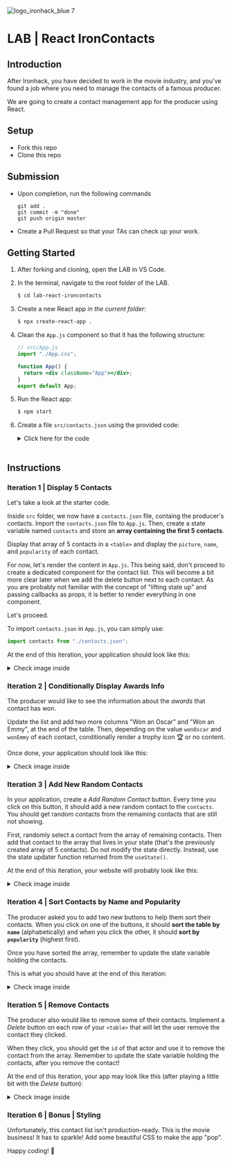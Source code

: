 ![logo_ironhack_blue 7](https://user-images.githubusercontent.com/23629340/40541063-a07a0a8a-601a-11e8-91b5-2f13e4e6b441.png)

# LAB | React IronContacts

## Introduction

After Ironhack, you have decided to work in the movie industry, and you've found a job where you need to manage the contacts of a famous producer.

We are going to create a contact management app for the producer using React.

## Setup

- Fork this repo
- Clone this repo

## Submission

- Upon completion, run the following commands

  ```
  git add .
  git commit -m "done"
  git push origin master
  ```

- Create a Pull Request so that your TAs can check up your work.

## Getting Started

1. After forking and cloning, open the LAB in VS Code.

2. In the terminal, navigate to the root folder of the LAB.

   ```bash
   $ cd lab-react-ironcontacts
   ```

3. Create a new React app _in the current folder_:

   ```bash
   $ npx create-react-app .
   ```

4. Clean the `App.js` component so that it has the following structure:

   ```jsx
   // src/App.js
   import "./App.css";

   function App() {
     return <div className="App"></div>;
   }
   export default App;
   ```

5. Run the React app:

   ```bash
   $ npm start
   ```

6. Create a file `src/contacts.json` using the provided code:

   <details>
     <summary>Click here for the code</summary>

   > **`src/contacts.json`**

   > ```json
   > [
   >   {
   >     "name": "Idris Elba",
   >     "pictureUrl": "https://image.tmdb.org/t/p/w500/d9NkfCwczP0TjgrjpF94jF67SK8.jpg",
   >     "popularity": 11.622713,
   >     "id": "11731993-0604-4bee-80d5-67ad845d0a38",
   >     "wonOscar": false,
   >     "wonEmmy": false
   >   },
   >   {
   >     "name": "Johnny Depp",
   >     "pictureUrl": "https://image.tmdb.org/t/p/w500/kbWValANhZI8rbWZXximXuMN4UN.jpg",
   >     "popularity": 15.656534,
   >     "id": "7dad00f7-3949-477d-a7e2-1467fd2cfc06",
   >     "wonOscar": false,
   >     "wonEmmy": false
   >   },
   >   {
   >     "name": "Monica Bellucci",
   >     "pictureUrl": "https://image.tmdb.org/t/p/w500/qlT4904d8oi2NIs28RrgnIZDFZB.jpg",
   >     "popularity": 16.096436,
   >     "id": "0ad5e441-3084-47a1-9e9b-b917539bba71",
   >     "wonOscar": false,
   >     "wonEmmy": false
   >   },
   >   {
   >     "name": "Gal Gadot",
   >     "pictureUrl": "https://image.tmdb.org/t/p/w500/34kHAyBaBhq2kUrmhM15paEBuuI.jpg",
   >     "popularity": 10.049256,
   >     "id": "b497e3c4-50bb-4ae2-912f-eb36802c5bc2",
   >     "wonOscar": false,
   >     "wonEmmy": false
   >   },
   >   {
   >     "name": "Ian McKellen",
   >     "pictureUrl": "https://image.tmdb.org/t/p/w500/coWjgMEYJjk2OrNddlXCBm8EIr3.jpg",
   >     "popularity": 10.070132,
   >     "id": "0067ae32-97b6-4431-898e-eb1c10150abb",
   >     "wonOscar": false,
   >     "wonEmmy": false
   >   },
   >   {
   >     "name": "Matt Damon",
   >     "pictureUrl": "https://image.tmdb.org/t/p/w500/elSlNgV8xVifsbHpFsqrPGxJToZ.jpg",
   >     "popularity": 9.500475,
   >     "id": "fd998a8f-1c9f-4ad8-8a03-45f93b630aa1",
   >     "wonOscar": true,
   >     "wonEmmy": false
   >   },
   >   {
   >     "name": "David Harbour",
   >     "pictureUrl": "https://image.tmdb.org/t/p/w500/chPekukMF5SNnW6b22NbYPqAStr.jpg",
   >     "popularity": 9.47013,
   >     "id": "0df01b3e-9cb9-498a-91c2-25435fa3bfed",
   >     "wonOscar": false,
   >     "wonEmmy": false
   >   },
   >   {
   >     "name": "Ansel Elgort",
   >     "pictureUrl": "https://image.tmdb.org/t/p/w500/uQYUfGvOZkB5x25Z19UeyLABHmr.jpg",
   >     "popularity": 9.429994,
   >     "id": "09178713-ca9d-4657-a570-51d6f6459f57",
   >     "wonOscar": false,
   >     "wonEmmy": false
   >   },
   >   {
   >     "name": "Maria Bello",
   >     "pictureUrl": "https://image.tmdb.org/t/p/w500/tFkbad0JoWvYc6XYBITv6EfeLwR.jpg",
   >     "popularity": 9.209649,
   >     "id": "48094f0e-1d16-4825-aae6-4888c065c6d7",
   >     "wonOscar": false,
   >     "wonEmmy": false
   >   },
   >   {
   >     "name": "Ryan Reynolds",
   >     "pictureUrl": "https://image.tmdb.org/t/p/w500/h1co81QaT2nJA41Sb7eZwmWl1L2.jpg",
   >     "popularity": 9.457546,
   >     "id": "56792412-8fda-4e10-b5ec-9cade83b167d",
   >     "wonOscar": false,
   >     "wonEmmy": false
   >   },
   >   {
   >     "name": "Lauren Cohan",
   >     "pictureUrl": "https://image.tmdb.org/t/p/w500/ygzDi7DIY6fHHxAcxvS7Z5kMFHe.jpg",
   >     "popularity": 9.191322,
   >     "id": "b6e09d8d-b58e-48fe-9e07-1460b1e1d22b",
   >     "wonOscar": false,
   >     "wonEmmy": false
   >   },
   >   {
   >     "name": "Dwayne Johnson",
   >     "pictureUrl": "https://image.tmdb.org/t/p/w500/kuqFzlYMc2IrsOyPznMd1FroeGq.jpg",
   >     "popularity": 9.236478,
   >     "id": "32ec545d-4939-403a-acd7-dd4bca6e94dd",
   >     "wonOscar": false,
   >     "wonEmmy": false
   >   },
   >   {
   >     "name": "Ben Affleck",
   >     "pictureUrl": "https://image.tmdb.org/t/p/w500/cPuPt6mYJ83DjvO3hbjNGug6Fbi.jpg",
   >     "popularity": 9.157077,
   >     "id": "1599707e-5f49-4529-b920-db3831419b04",
   >     "wonOscar": true,
   >     "wonEmmy": false
   >   },
   >   {
   >     "name": "James McAvoy",
   >     "pictureUrl": "https://image.tmdb.org/t/p/w500/oPIfGm3mf4lbmO5pWwMvfTt5BM1.jpg",
   >     "popularity": 9.098376,
   >     "id": "fef2ac16-36df-486d-8d69-41f1bafa8101",
   >     "wonOscar": false,
   >     "wonEmmy": false
   >   },
   >   {
   >     "name": "Robin Wright",
   >     "pictureUrl": "https://image.tmdb.org/t/p/w500/cke0NNZP4lHRtOethRy2XGSOp3E.jpg",
   >     "popularity": 8.802542,
   >     "id": "5133d421-dc81-4e3a-81fa-57816da7ce60",
   >     "wonOscar": false,
   >     "wonEmmy": false
   >   },
   >   {
   >     "name": "Hugh Jackman",
   >     "pictureUrl": "https://image.tmdb.org/t/p/w500/oOqun0BhA1rLXOi7Q1WdvXAkmW.jpg",
   >     "popularity": 8.58347,
   >     "id": "1144413a-4d60-45e4-a51e-ec9ad321d835",
   >     "wonOscar": false,
   >     "wonEmmy": true
   >   },
   >   {
   >     "name": "Sam Page",
   >     "pictureUrl": "https://image.tmdb.org/t/p/w500/hCe4MEgugU33IdvDtDkJ6E5siqx.jpg",
   >     "popularity": 8.42623,
   >     "id": "711c69fe-4f64-453d-853a-05f40d004302",
   >     "wonOscar": false,
   >     "wonEmmy": false
   >   },
   >   {
   >     "name": "Robert Pattinson",
   >     "pictureUrl": "https://image.tmdb.org/t/p/w500/wNcm8RiMYlWvneAkqQepkqI6r7L.jpg",
   >     "popularity": 8.428432,
   >     "id": "da6a1201-e933-47dd-87aa-997ce69ff273",
   >     "wonOscar": false,
   >     "wonEmmy": false
   >   },
   >   {
   >     "name": "Henry Cavill",
   >     "pictureUrl": "https://image.tmdb.org/t/p/w500/h8bn6ybR5Hu58UGJGwb66nrOagV.jpg",
   >     "popularity": 34.132372,
   >     "id": "13872be0-b664-4e7b-a774-acdf0d713860",
   >     "wonOscar": false,
   >     "wonEmmy": false
   >   },
   >   {
   >     "name": "Chris Hemsworth",
   >     "pictureUrl": "https://image.tmdb.org/t/p/w500/tlkDiLn2G75Xr7m1ybK8QFzZBso.jpg",
   >     "popularity": 56.23257,
   >     "id": "39c8bc64-6b0b-4473-8781-a9ea1c1f51d9",
   >     "wonOscar": false,
   >     "wonEmmy": false
   >   },
   >
   >   {
   >     "name": "Jennifer Lawrence",
   >     "pictureUrl": "https://image.tmdb.org/t/p/w500/q0tf3XEo7wa8XglIznTC7WzZ9W3.jpg",
   >     "popularity": 19.560912,
   >     "id": "2abbdb9b-6034-452c-871f-2913fd42fbd0",
   >     "wonOscar": true,
   >     "wonEmmy": false
   >   },
   >   {
   >     "name": "Arnold Schwarzenegger",
   >     "pictureUrl": "https://image.tmdb.org/t/p/w500/sOkCXc9xuSr6v7mdAq9LwEBje68.jpg",
   >     "popularity": 18.216362,
   >     "id": "4fe4d8ef-0fac-4bd9-8c02-ed89b668b2a9",
   >     "wonOscar": false,
   >     "wonEmmy": true
   >   },
   >   {
   >     "name": "Ana de Armas",
   >     "pictureUrl": "https://image.tmdb.org/t/p/w500/nwS5UfMT0XUA6JEPwmt0jbNDa7B.jpg",
   >     "popularity": 11.039487,
   >     "id": "c5fcd5c6-bb11-433d-8c19-6bbd90653966",
   >     "wonOscar": false,
   >     "wonEmmy": false
   >   },
   >   {
   >     "name": "Chris Evans",
   >     "pictureUrl": "https://image.tmdb.org/t/p/w500/8CgFKCZJVwZxa1F88n8drEux0vT.jpg",
   >     "popularity": 10.536705,
   >     "id": "95eef6fa-fd7c-49f6-b799-40c045918dba",
   >     "wonOscar": false,
   >     "wonEmmy": false
   >   },
   >   {
   >     "name": "Robert Downey Jr.",
   >     "pictureUrl": "https://image.tmdb.org/t/p/w500/1YjdSym1jTG7xjHSI0yGGWEsw5i.jpg",
   >     "popularity": 11.182626,
   >     "id": "596ecfa1-7bb1-4704-87d5-c766745c2b1a",
   >     "wonOscar": false,
   >     "wonEmmy": false
   >   },
   >   {
   >     "name": "Tom Hardy",
   >     "pictureUrl": "https://image.tmdb.org/t/p/w500/4W8v3fX0viPRmwRtS0SfLJW8fkd.jpg",
   >     "popularity": 10.572327,
   >     "id": "9a28a4f5-00ab-45b3-9717-4bdbaa29b03e",
   >     "wonOscar": false,
   >     "wonEmmy": false
   >   },
   >   {
   >     "name": "Mark Ruffalo",
   >     "pictureUrl": "https://image.tmdb.org/t/p/w500/zdM6RgCR5LpZwnL8UA3m7CfVpiq.jpg",
   >     "popularity": 10.378788,
   >     "id": "11a91271-8bd6-4f9b-bc05-6dded961c311",
   >     "wonOscar": false,
   >     "wonEmmy": false
   >   },
   >   {
   >     "name": "Steve Carell",
   >     "pictureUrl": "https://image.tmdb.org/t/p/w500/fF9txPQCmHJSTYypJfA3ZzTH9Zr.jpg",
   >     "popularity": 10.227521,
   >     "id": "e31bc0bb-85f5-4fd5-8b6f-466e08be8041",
   >     "wonOscar": false,
   >     "wonEmmy": false
   >   },
   >   {
   >     "name": "Shu Qi",
   >     "pictureUrl": "https://image.tmdb.org/t/p/w500/kmTErFq6lKQww2Yk9AfpR2Q5YWx.jpg",
   >     "popularity": 10.445066,
   >     "id": "0f65363c-a9ec-4e3a-a4af-f337940b3390",
   >     "wonOscar": false,
   >     "wonEmmy": false
   >   },
   >   {
   >     "name": "Olga Kurylenko",
   >     "pictureUrl": "https://image.tmdb.org/t/p/w500/v9HmONHtTZM4Sl9QSNpxDYvuMCk.jpg",
   >     "popularity": 10.286325,
   >     "id": "65b3bc07-8761-4bc8-9952-18e1c91f57b6",
   >     "wonOscar": false,
   >     "wonEmmy": false
   >   },
   >   {
   >     "name": "Anthony Hopkins",
   >     "pictureUrl": "https://image.tmdb.org/t/p/w500/jdoBTIru71FbPuHGEgox5RVmIO0.jpg",
   >     "popularity": 10.273801,
   >     "id": "f197b07c-c0f6-4837-a4d6-f98f8673b0e6",
   >     "wonOscar": true,
   >     "wonEmmy": true
   >   },
   >   {
   >     "name": "John Goodman",
   >     "pictureUrl": "https://image.tmdb.org/t/p/w500/eOIx8zj1vYIRhVY2bK5cjIQfua0.jpg",
   >     "popularity": 7.914248,
   >     "id": "267cbff3-a043-41ac-8d99-489783d75316",
   >     "wonOscar": false,
   >     "wonEmmy": true
   >   },
   >   {
   >     "name": "Angelina Jolie",
   >     "pictureUrl": "https://image.tmdb.org/t/p/w500/nsxtg9MQG01hvud1vVEW9vvfukK.jpg",
   >     "popularity": 7.875641,
   >     "id": "2e7ad5d9-139b-4ae1-b9dd-f9ab9c4b0c2c",
   >     "wonOscar": true,
   >     "wonEmmy": false
   >   },
   >   {
   >     "name": "Kaya Scodelario",
   >     "pictureUrl": "https://image.tmdb.org/t/p/w500/iTrPnn7oS96k0iWPzNxaKCNutB6.jpg",
   >     "popularity": 7.82401,
   >     "id": "8651449a-b52d-440f-b0fd-1662aa51fee2",
   >     "wonOscar": false,
   >     "wonEmmy": false
   >   },
   >   {
   >     "name": "Katee Sackhoff",
   >     "pictureUrl": "https://image.tmdb.org/t/p/w500/lVtYSDuIxSaAsd2jW0qKvDTltVi.jpg",
   >     "popularity": 7.725615,
   >     "id": "49edbe65-e496-406f-ab63-f7e064cddafd",
   >     "wonOscar": false,
   >     "wonEmmy": false
   >   },
   >   {
   >     "name": "Daniel Gillies",
   >     "pictureUrl": "https://image.tmdb.org/t/p/w500/zasTOfb8TNyVGwRfb4jNdHnsZ2m.jpg",
   >     "popularity": 7.859381,
   >     "id": "39f0d572-ce12-4e9d-93d1-941d20bd19b5",
   >     "wonOscar": false,
   >     "wonEmmy": false
   >   },
   >   {
   >     "name": "Elijah Wood",
   >     "pictureUrl": "https://image.tmdb.org/t/p/w500/hHzLAVspGGuPg1KW5JAEsyRvnUT.jpg",
   >     "popularity": 7.7395,
   >     "id": "58251c1b-ffde-4f34-989a-f5bd701bb622",
   >     "wonOscar": false,
   >     "wonEmmy": false
   >   },
   >   {
   >     "name": "Colin Firth",
   >     "pictureUrl": "https://image.tmdb.org/t/p/w500/lKUq407IhFF6CQoJbUgbEyfS9JA.jpg",
   >     "popularity": 7.994861,
   >     "id": "f68ecb76-ac22-4fe6-8019-8a882871e2dc",
   >     "wonOscar": true,
   >     "wonEmmy": false
   >   },
   >   {
   >     "name": "Michael Keaton",
   >     "pictureUrl": "https://image.tmdb.org/t/p/w500/baeHNv3qrVsnApuKbZXiJOhqMnw.jpg",
   >     "popularity": 8.011631,
   >     "id": "4782c276-64ca-4e04-85d7-146a6592a380",
   >     "wonOscar": false,
   >     "wonEmmy": false
   >   },
   >   {
   >     "name": "Garth Jennings",
   >     "pictureUrl": "https://image.tmdb.org/t/p/w500/zl6ZWijGySSIYJRFalleAiGkxyQ.jpg",
   >     "popularity": 7.450652,
   >     "id": "3325d5ec-14a3-480e-af73-4799ebee6560",
   >     "wonOscar": false,
   >     "wonEmmy": false
   >   },
   >   {
   >     "name": "Elle Fanning",
   >     "pictureUrl": "https://image.tmdb.org/t/p/w500/cbFVl9NWREa0xD2vW9Z3J4ursiu.jpg",
   >     "popularity": 7.474528,
   >     "id": "8b4be348-1f0b-4774-8dbc-6bb2f29c8eb8",
   >     "wonOscar": false,
   >     "wonEmmy": false
   >   },
   >   {
   >     "name": "Miki Takakura",
   >     "pictureUrl": "https://image.tmdb.org/t/p/w500/2bXHWy82SzgMCFIuxVRKvDtw8Q6.jpg",
   >     "popularity": 7.563937,
   >     "id": "840b7564-4e17-4ecd-bd65-ffbe846e73cb",
   >     "wonOscar": false,
   >     "wonEmmy": false
   >   },
   >   {
   >     "name": "Jake Gyllenhaal",
   >     "pictureUrl": "https://image.tmdb.org/t/p/w500/1dHiMQsqiIAF9zhGvB0oJOIaM16.jpg",
   >     "popularity": 7.177807,
   >     "id": "101290ab-9157-4596-9c10-7a39f7ff839f",
   >     "wonOscar": false,
   >     "wonEmmy": false
   >   },
   >   {
   >     "name": "Brendan Fraser",
   >     "pictureUrl": "https://image.tmdb.org/t/p/w500/n8VOWXp94nhIEo5nS9o6bOpUHiN.jpg",
   >     "popularity": 7.188894,
   >     "id": "d26718a1-bb3f-4eba-8d60-0a6a92c2787a",
   >     "wonOscar": false,
   >     "wonEmmy": false
   >   },
   >   {
   >     "name": "Tessa Thompson",
   >     "pictureUrl": "https://image.tmdb.org/t/p/w500/fycqdiiM6dsNSbnONBVVQ57ILV1.jpg",
   >     "popularity": 7.090946,
   >     "id": "c343b2a6-0c87-4a1c-9cf0-14ff1593996b",
   >     "wonOscar": false,
   >     "wonEmmy": false
   >   },
   >   {
   >     "name": "Lee Chae-dam",
   >     "pictureUrl": "https://image.tmdb.org/t/p/w500/lJ2ryu3XGVyP7WESkL3pTigeg8j.jpg",
   >     "popularity": 14.042809,
   >     "id": "246db57e-0601-4f0d-b017-967e92808151",
   >     "wonOscar": false,
   >     "wonEmmy": false
   >   },
   >   {
   >     "name": "Tom Hanks",
   >     "pictureUrl": "https://image.tmdb.org/t/p/w500/pQFoyx7rp09CJTAb932F2g8Nlho.jpg",
   >     "popularity": 13.978997,
   >     "id": "2a905e89-f82e-40f2-bf91-5b9834984172",
   >     "wonOscar": true,
   >     "wonEmmy": true
   >   },
   >   {
   >     "name": "Cara Delevingne",
   >     "pictureUrl": "https://image.tmdb.org/t/p/w500/lEIFRIR8EohwOVe7PQu4zvIl850.jpg",
   >     "popularity": 13.272943,
   >     "id": "f119366b-0f64-4e83-8666-2be40f2795cd",
   >     "wonOscar": false,
   >     "wonEmmy": false
   >   },
   >   {
   >     "name": "Rose Byrne",
   >     "pictureUrl": "https://image.tmdb.org/t/p/w500/laJdQNmsuR2iblYUggEqr49LvwJ.jpg",
   >     "popularity": 13.094365,
   >     "id": "81ab13e0-89c7-468d-acf9-5ab8c17f2d66",
   >     "wonOscar": false,
   >     "wonEmmy": false
   >   },
   >   {
   >     "name": "Keanu Reeves",
   >     "pictureUrl": "https://image.tmdb.org/t/p/w500/1wpzvf5PaQ1AZjl5rPNjWQobLLP.jpg",
   >     "popularity": 12.267253,
   >     "id": "7cdd5950-55e0-4d9e-8959-2181ed5f12e6",
   >     "wonOscar": false,
   >     "wonEmmy": false
   >   },
   >   {
   >     "name": "Ron Howard",
   >     "pictureUrl": "https://image.tmdb.org/t/p/w500/qdtdnNLSsaXZmpwOqXuQB3xU2uL.jpg",
   >     "popularity": 6.984089,
   >     "id": "6099d30b-2781-4b32-85af-5339a13a97b3",
   >     "wonOscar": true,
   >     "wonEmmy": true
   >   },
   >   {
   >     "name": "Orlando Bloom",
   >     "pictureUrl": "https://image.tmdb.org/t/p/w500/6JmscW0HXS10420mzdgjKXfWdkX.jpg",
   >     "popularity": 6.955899,
   >     "id": "819749fd-d416-45fc-9209-a3f98de297ee",
   >     "wonOscar": false,
   >     "wonEmmy": false
   >   }
   > ]
   > ```

   <hr>

   </details>

   <br>

## Instructions

### Iteration 1 | Display 5 Contacts

Let's take a look at the starter code.

Inside `src` folder, we now have a `contacts.json` file, containg the producer's contacts. Import the `contacts.json` file to `App.js`. Then, create a state variable named `contacts` and store an **array containing the first 5 contacts**.

Display that array of 5 contacts in a `<table>` and display the `picture`, `name`, and `popularity` of each contact.

For now, let's render the content in `App.js`. This being said, don't proceed to create a dedicated component for the contact list. This will become a bit more clear later when we add the delete button next to each contact. As you are probably not familiar with the concept of "lifting state up" and passing callbacks as props, it is better to render everything in one component.

Let's proceed.

To import `contacts.json` in `App.js`, you can simply use:

```js
import contacts from "./contacts.json";
```

At the end of this iteration, your application should look like this:

<details>
  <summary> Check image inside </summary>

![Screenshot - Iteration 1](https://education-team-2020.s3.eu-west-1.amazonaws.com/web-dev/labs/lab-react-ironcontacts-1.png)

</details>

### Iteration 2 | Conditionally Display Awards Info

The producer would like to see the information about the _awards_ that contact has won.

Update the list and add two more columns "Won an Oscar" and "Won an Emmy", at the end of the table. Then, depending on the value `wonOscar` and `wonEmmy` of each contact, conditionally render a trophy icon :trophy: or no content.

Once done, your application should look like this:

<details>

<summary>Check image inside</summary>

![Screenshot - Iteration 2](https://education-team-2020.s3.eu-west-1.amazonaws.com/web-dev/labs/lab-react-ironcontacts-2.png)

</details>

### Iteration 3 | Add New Random Contacts

In your application, create a _Add Random Contact_ button. Every time you click on this button, it should add a new random contact to the `contacts`. You should get random contacts from the remaining contacts that are still not showing.

First, randomly select a contact from the array of remaining contacts. Then add that contact to the array that lives in your state (that's the previously created array of 5 contacts). Do not modify the state directly. Instead, use the state updater function returned from the `useState()`.

At the end of this iteration, your website will probably look like this:

<details>
  <summary> Check image inside </summary>

![Screenshot - Iteration 3](https://education-team-2020.s3.eu-west-1.amazonaws.com/web-dev/labs/lab-react-ironcontacts-3.png)

</details>

### Iteration 4 | Sort Contacts by Name and Popularity

The producer asked you to add two new buttons to help them sort their contacts. When you click on one of the buttons, it should **sort the table by `name`** (alphabetically) and when you click the other, it should **sort by `popularity`** (highest first).

Once you have sorted the array, remember to update the state variable holding the contacts.

This is what you should have at the end of this iteration:

<details>
  <summary> Check image inside </summary>

![Screenshot - Iteration 4](https://education-team-2020.s3.eu-west-1.amazonaws.com/web-dev/labs/lab-react-ironcontacts-4.png)

</details>

### Iteration 5 | Remove Contacts

The producer also would like to remove some of their contacts. Implement a _Delete_ button on each row of your `<table>` that will let the user remove the contact they clicked.

When they click, you should get the `id` of that actor and use it to remove the contact from the array. Remember to update the state variable holding the contacts, after you remove the contact!

At the end of this iteration, your app may look like this (after playing a little bit with the _Delete_ button):

<details>
  <summary> Check image inside </summary>

![Screenshot - Iteration 5](https://education-team-2020.s3.eu-west-1.amazonaws.com/web-dev/labs/lab-react-ironcontacts-5.png)

</details>

### Iteration 6 | Bonus | Styling

Unfortunately, this contact list isn't production-ready. This is the movie business! It has to sparkle! Add some beautiful CSS to make the app "pop".

Happy coding! :blue_heart:
